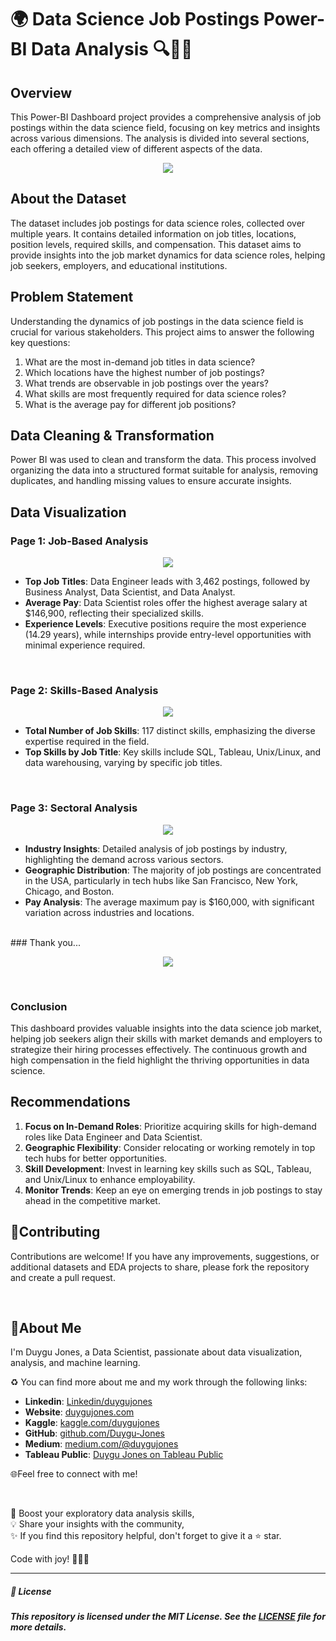 # 🌍 Data Science Job Postings Power-BI Data Analysis 🔍🧑‍🔬

## Overview

This Power-BI Dashboard project provides a comprehensive analysis of job postings within the data science field, focusing on key metrics and insights across various dimensions. 
The analysis is divided into several sections, each offering a detailed view of different aspects of the data.

<p align="center">
  <img src="https://github.com/Duygu-Jones/Dashboard_Projects/blob/main/POWER_BI/POWERBI_02_Job_Posting_Analysis/01-Analysis-Overview.png">
</p>

## About the Dataset

The dataset includes job postings for data science roles, collected over multiple years. It contains detailed information on job titles, locations, position levels, required skills, and compensation. 
This dataset aims to provide insights into the job market dynamics for data science roles, helping job seekers, employers, and educational institutions.

## Problem Statement

Understanding the dynamics of job postings in the data science field is crucial for various stakeholders. This project aims to answer the following key questions:
1. What are the most in-demand job titles in data science?
2. Which locations have the highest number of job postings?
3. What trends are observable in job postings over the years?
4. What skills are most frequently required for data science roles?
5. What is the average pay for different job positions?

## Data Cleaning & Transformation

Power BI was used to clean and transform the data. This process involved organizing the data into a structured format suitable for analysis, removing duplicates, and handling missing values to ensure accurate insights.

## Data Visualization

### Page 1: Job-Based Analysis

<p align="center">
  <img src="https://github.com/Duygu-Jones/Dashboard_Projects/blob/main/POWER_BI/POWERBI_02_Job_Posting_Analysis/02-Job-Based%20Analysis.png">
</p>

- **Top Job Titles**: Data Engineer leads with 3,462 postings, followed by Business Analyst, Data Scientist, and Data Analyst.
- **Average Pay**: Data Scientist roles offer the highest average salary at $146,900, reflecting their specialized skills.
- **Experience Levels**: Executive positions require the most experience (14.29 years), while internships provide entry-level opportunities with minimal experience required.

<br>

### Page 2: Skills-Based Analysis

<p align="center">
  <img src="https://github.com/Duygu-Jones/Dashboard_Projects/blob/main/POWER_BI/POWERBI_02_Job_Posting_Analysis/03-Skills-Based%20Analysis.png">
</p>

- **Total Number of Job Skills**: 117 distinct skills, emphasizing the diverse expertise required in the field.
- **Top Skills by Job Title**: Key skills include SQL, Tableau, Unix/Linux, and data warehousing, varying by specific job titles.

<br>

### Page 3: Sectoral Analysis

<p align="center">
  <img src="https://github.com/Duygu-Jones/Dashboard_Projects/blob/main/POWER_BI/POWERBI_02_Job_Posting_Analysis/04-Industry-Based%20Analysis.png">
</p>

- **Industry Insights**: Detailed analysis of job postings by industry, highlighting the demand across various sectors.
- **Geographic Distribution**: The majority of job postings are concentrated in the USA, particularly in tech hubs like San Francisco, New York, Chicago, and Boston.
- **Pay Analysis**: The average maximum pay is $160,000, with significant variation across industries and locations.

<br>
### Thank you...
<p align="center">
  <img src="https://github.com/Duygu-Jones/Dashboard_Projects/blob/main/POWER_BI/POWERBI_02_Job_Posting_Analysis/Analysis-END.png">
</p>

<br>

### Conclusion

This dashboard provides valuable insights into the data science job market, helping job seekers align their skills with market demands and employers to strategize their hiring processes effectively. The continuous growth and high compensation in the field highlight the thriving opportunities in data science.

## Recommendations

1. **Focus on In-Demand Roles**: Prioritize acquiring skills for high-demand roles like Data Engineer and Data Scientist.
2. **Geographic Flexibility**: Consider relocating or working remotely in top tech hubs for better opportunities.
3. **Skill Development**: Invest in learning key skills such as SQL, Tableau, and Unix/Linux to enhance employability.
4. **Monitor Trends**: Keep an eye on emerging trends in job postings to stay ahead in the competitive market.



## 🤝Contributing

Contributions are welcome! If you have any improvements, suggestions, or additional datasets and EDA projects to share, please fork the repository and create a pull request.

<br>

## 🌱About Me 

I'm Duygu Jones, a Data Scientist, passionate about data visualization, analysis, and machine learning. 

♻️ You can find more about me and my work through the following links:

- **Linkedin**: [Linkedin/duygujones](https://www.linkedin.com/in/duygujones/)
- **Website**: [duygujones.com](https://duygujones.vercel.app/)
- **Kaggle**: [kaggle.com/duygujones](https://www.kaggle.com/duygujones)
- **GitHub**: [github.com/Duygu-Jones](https://github.com/Duygu-Jones)
- **Medium**: [medium.com/@duygujones](https://medium.com/@duygujones)
- **Tableau Public**: [Duygu Jones on Tableau Public](https://public.tableau.com/app/profile/duygu.jones/vizzes)

🌐Feel free to connect with me!

<br>

🎯 Boost your exploratory data analysis skills,<br>
💡 Share your insights with the community,<br>
✨ If you find this repository helpful, don't forget to give it a ⭐ star.<br>

Code with joy! 👩‍💻✨

---



##### 📜 License

##### This repository is licensed under the MIT License. See the [LICENSE](LICENSE) file for more details.
